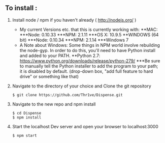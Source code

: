## To install :

1. Install node / npm if you haven't already ( http://nodejs.org/ )
    * My current Versions etc. that this is currently working with:
        **MAC:
            ***Node: 0.10.33
            ***NPM: 2.1.11
            ***OS X: 10.9.5
        **WINDOWS (64 bit)
            ***Node: 0.10.34
            ***NPM: 2.1.14
            ***Windows 7
    * A Note about Windows: Some things in NPM world involve rebuilding the node-gyp. In order to do this, you'll need to have Python install and added to your PATH.
        **Python 2.7: https://www.python.org/downloads/release/python-279/
            ***Be sure to manually tell the Python installer to add the program to your path; it is disabled by default. (drop-down box, "add full feature to hard drive" or something like that)

2. Navigate to the directory of your choice and Clone the git repository
    ```
    $ git clone https://github.com/Thr1ve/Dispense.git
    ```

3. Navigate to the new repo and npm install
    ```
    $ cd Dispense
    $ npm install
    ```

4. Start the localhost Dev server and open your browser to localhost:3000
    ```
    $ npm start
    ```
